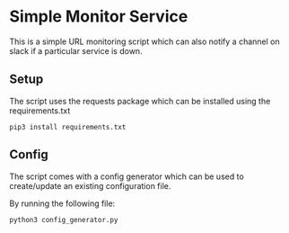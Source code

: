 # Simple Monitor Service

This is a simple URL monitoring script which can also notify a channel on slack
if a particular service is down.

## Setup

The script uses the requests package which can be installed using the requirements.txt

`pip3 install requirements.txt`

## Config

The script comes with a config generator which can be used to create/update an existing configuration file.

By running the following file:

`python3 config_generator.py`